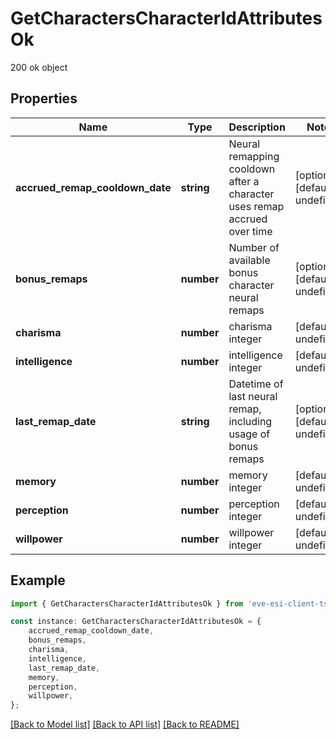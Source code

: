 # GetCharactersCharacterIdAttributesOk

200 ok object

## Properties

Name | Type | Description | Notes
------------ | ------------- | ------------- | -------------
**accrued_remap_cooldown_date** | **string** | Neural remapping cooldown after a character uses remap accrued over time | [optional] [default to undefined]
**bonus_remaps** | **number** | Number of available bonus character neural remaps | [optional] [default to undefined]
**charisma** | **number** | charisma integer | [default to undefined]
**intelligence** | **number** | intelligence integer | [default to undefined]
**last_remap_date** | **string** | Datetime of last neural remap, including usage of bonus remaps | [optional] [default to undefined]
**memory** | **number** | memory integer | [default to undefined]
**perception** | **number** | perception integer | [default to undefined]
**willpower** | **number** | willpower integer | [default to undefined]

## Example

```typescript
import { GetCharactersCharacterIdAttributesOk } from 'eve-esi-client-ts';

const instance: GetCharactersCharacterIdAttributesOk = {
    accrued_remap_cooldown_date,
    bonus_remaps,
    charisma,
    intelligence,
    last_remap_date,
    memory,
    perception,
    willpower,
};
```

[[Back to Model list]](../README.md#documentation-for-models) [[Back to API list]](../README.md#documentation-for-api-endpoints) [[Back to README]](../README.md)

